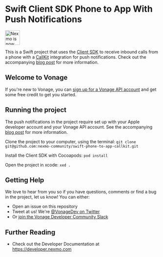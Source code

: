 # Swift Client SDK Phone to App With Push Notifications

<img src="https://developer.nexmo.com/assets/images/Vonage_Nexmo.svg" height="48px" alt="Nexmo is now known as Vonage" />

This is a Swift project that uses the [Client SDK](https://developer.nexmo.com/client-sdk/overview) to receive inbound calls from a phone with a [CallKit](https://developer.apple.com/documentation/callkit) integration for push notifications. Check out the accompanying [blog post](LINKCOMING) for more information.

## Welcome to Vonage

If you're new to Vonage, you can [sign up for a Vonage API account](https://dashboard.nexmo.com/sign-up?utm_source=DEV_REL&utm_medium=github&utm_campaign=) and get some free credit to get you started.

## Running the project
The push notifications in the project require set up with your Apple developer account and your Vonage API account. See the accompanying [blog post](LINKCOMING) for more information.

Clone the project to your computer, using the terminal:
`git clone git@github.com:nexmo-community/swift-phone-to-app-callkit.git`

Install the Client SDK with Cocoapods:
`pod install`

Open the project in xcode:
`xed .`


## Getting Help

We love to hear from you so if you have questions, comments or find a bug in the project, let us know! You can either:

* Open an issue on this repository
* Tweet at us! We're [@VonageDev on Twitter](https://twitter.com/VonageDev)
* Or [join the Vonage Developer Community Slack](https://developer.nexmo.com/community/slack)

## Further Reading

* Check out the Developer Documentation at <https://developer.nexmo.com>
